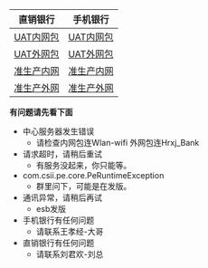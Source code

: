 |  直销银行   | 手机银行  |
|  ----  | ----  |
| [UAT内网包](https://www.pgyer.com/dsbank_uat)  | [UAT内网包](https://www.pgyer.com/pmobile_uat_n) |
| [UAT外网包](https://www.pgyer.com/dsbank_uat_w)  | [UAT外网包](https://www.pgyer.com/pmobile_uat_w) |
| [准生产内网](https://www.pgyer.com/dsbank_zsc)  | [准生产内网](https://www.pgyer.com/pmobile_zsc_n) |
| [准生产外网](https://www.pgyer.com/dsbank_zsc_w)  | [准生产外网](https://www.pgyer.com/pmobile_zsc_w) |


**有问题请先看下面**
+ 中心服务器发生错误
  + 请检查内网包连Wlan-wifi 外网包连Hrxj_Bank
+ 请求超时，请稍后重试 
  + 有服务没起来，你只能等。
+ com.csii.pe.core.PeRuntimeException
  + 群里问下，可能是在发版。
+ 通讯异常，请稍后再试
  + esb发版
+ 手机银行有任何问题
  + 请联系王孝经-大哥
+ 直销银行有任何问题
  + 请联系刘君欢-刘总

